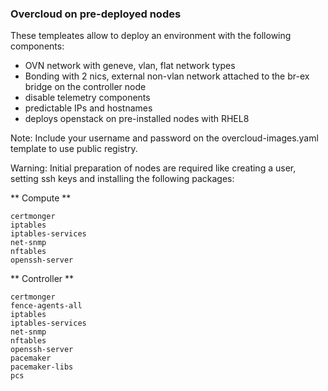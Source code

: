 ### Overcloud on pre-deployed nodes

These templeates allow to deploy an environment with the following components:

* OVN network with geneve, vlan, flat network types
* Bonding with 2 nics, external non-vlan network attached to the br-ex bridge on the controller node
* disable telemetry components
* predictable IPs and hostnames
* deploys openstack on pre-installed nodes with RHEL8

Note: Include your username and password on the overcloud-images.yaml template to use public registry.

Warning: Initial preparation of nodes are required like creating a user, setting ssh keys and 
installing the following packages:

** Compute **
```
certmonger
iptables
iptables-services
net-snmp
nftables
openssh-server
```

** Controller **
```
certmonger
fence-agents-all
iptables
iptables-services
net-snmp
nftables
openssh-server
pacemaker
pacemaker-libs
pcs
```
